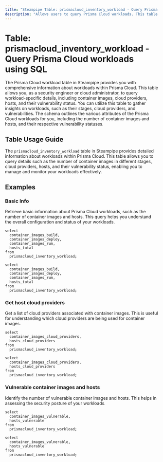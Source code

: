 ```yaml
---
title: "Steampipe Table: prismacloud_inventory_workload - Query Prisma Cloud workloads using SQL"
description: "Allows users to query Prisma Cloud workloads. This table provides detailed information about workloads, including container images, cloud providers, hosts, and their vulnerability status. It can be used to monitor and manage workloads within Prisma Cloud."
---
```


# Table: prismacloud_inventory_workload - Query Prisma Cloud workloads using SQL

The Prisma Cloud workload table in Steampipe provides you with comprehensive information about workloads within Prisma Cloud. This table allows you, as a security engineer or cloud administrator, to query workload-specific details, including container images, cloud providers, hosts, and their vulnerability status. You can utilize this table to gather insights on workloads, such as their stages, cloud providers, and vulnerabilities. The schema outlines the various attributes of the Prisma Cloud workloads for you, including the number of container images and hosts, and their respective vulnerability statuses.

## Table Usage Guide

The `prismacloud_inventory_workload` table in Steampipe provides detailed information about workloads within Prisma Cloud. This table allows you to query details such as the number of container images in different stages, cloud providers, hosts, and their vulnerability status, enabling you to manage and monitor your workloads effectively.

## Examples

### Basic Info
Retrieve basic information about Prisma Cloud workloads, such as the number of container images and hosts. This query helps you understand the overall configuration and status of your workloads.

```sql+postgres
select
  container_images_build,
  container_images_deploy,
  container_images_run,
  hosts_total
from
  prismacloud_inventory_workload;
```

```sql+sqlite
select
  container_images_build,
  container_images_deploy,
  container_images_run,
  hosts_total
from
  prismacloud_inventory_workload;
```

### Get host cloud providers
Get a list of cloud providers associated with container images. This is useful for understanding which cloud providers are being used for container images.

```sql+postgres
select
  container_images_cloud_providers,
  hosts_cloud_providers
from
  prismacloud_inventory_workload;
```

```sql+sqlite
select
  container_images_cloud_providers,
  hosts_cloud_providers
from
  prismacloud_inventory_workload;
```

### Vulnerable container images and hosts
Identify the number of vulnerable container images and hosts. This helps in assessing the security posture of your workloads.

```sql+postgres
select
  container_images_vulnerable,
  hosts_vulnerable
from
  prismacloud_inventory_workload;
```

```sql+sqlite
select
  container_images_vulnerable,
  hosts_vulnerable
from
  prismacloud_inventory_workload;
```